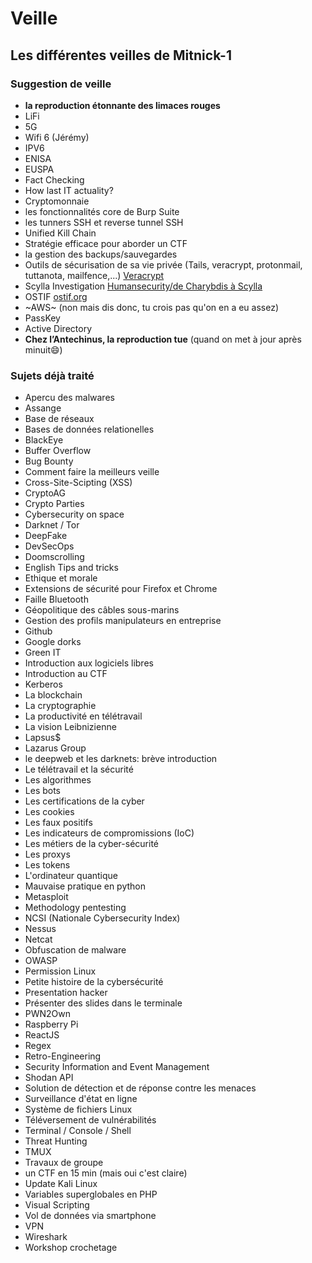 # Veille

## Les différentes veilles de Mitnick-1

### Suggestion de veille

* **la reproduction étonnante des limaces rouges**
* LiFi
* 5G
* Wifi 6 (Jérémy)
* IPV6
* ENISA
* EUSPA
* Fact Checking
* How last IT actuality?
* Cryptomonnaie
* les fonctionnalités core de Burp Suite
* les tunners SSH et reverse tunnel SSH
* Unified Kill Chain
* Stratégie efficace pour aborder un CTF
* la gestion des backups/sauvegardes
* Outils de sécurisation de sa vie privée (Tails, veracrypt, protonmail, tuttanota, mailfence,...) [Veracrypt](https://www.nextinpact.com/article/25539/91703-veracrypt-comment-chiffrer-et-cacher-fichiers-disque-dur-externe-ou-clef-usb)
* Scylla Investigation [Humansecurity/de Charybdis à Scylla](https://www.humansecurity.com/learn/blog/poseidons-offspring-charybdis-and-scylla)
* OSTIF [ostif.org](https://ostif.org/)
* ~AWS~ (non mais dis donc, tu crois pas qu'on en a eu assez)
* PassKey
* Active Directory
* **Chez l’Antechinus, la reproduction tue** (quand on met à jour après minuit😄)

### Sujets déjà traité

* Apercu des malwares
* Assange
* Base de réseaux
* Bases de données relationelles
* BlackEye
* Buffer Overflow
* Bug Bounty
* Comment faire la meilleurs veille
* Cross-Site-Scipting (XSS)
* CryptoAG
* Crypto Parties
* Cybersecurity on space
* Darknet / Tor
* DeepFake
* DevSecOps
* Doomscrolling
* English Tips and tricks
* Ethique et morale
* Extensions de sécurité pour Firefox et Chrome
* Faille Bluetooth
* Géopolitique des câbles sous-marins
* Gestion des profils manipulateurs en entreprise
* Github
* Google dorks
* Green IT
* Introduction aux logiciels libres
* Introduction au CTF
* Kerberos
* La blockchain
* La cryptographie
* La productivité en télétravail
* La vision Leibnizienne
* Lapsus$
* Lazarus Group
* le deepweb et les darknets: brève introduction
* Le télétravail et la sécurité
* Les algorithmes
* Les bots
* Les certifications de la cyber
* Les cookies
* Les faux positifs
* Les indicateurs de compromissions (IoC)
* Les métiers de la cyber-sécurité
* Les proxys
* Les tokens
* L'ordinateur quantique
* Mauvaise pratique en python
* Metasploit
* Methodology pentesting
* NCSI (Nationale Cybersecurity Index)
* Nessus
* Netcat
* Obfuscation de malware
* OWASP
* Permission Linux
* Petite histoire de la cybersécurité
* Presentation hacker
* Présenter des slides dans le terminale
* PWN2Own
* Raspberry Pi
* ReactJS
* Regex
* Retro-Engineering
* Security Information and Event Management
* Shodan API
* Solution de détection et de réponse contre les menaces
* Surveillance d'état en ligne
* Système de fichiers Linux
* Téléversement de vulnérabilités
* Terminal / Console / Shell
* Threat Hunting
* TMUX
* Travaux de groupe
* un CTF en 15 min (mais oui c'est claire)
* Update Kali Linux
* Variables superglobales en PHP
* Visual Scripting
* Vol de données via smartphone
* VPN
* Wireshark
* Workshop crochetage
